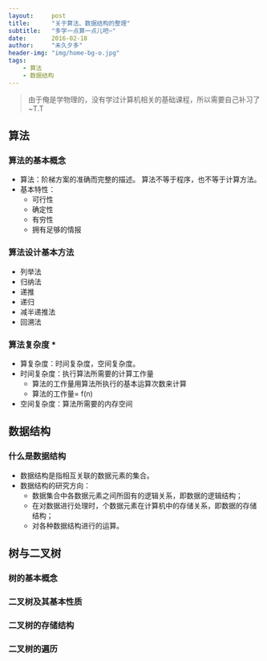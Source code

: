 ```yaml
---
layout:     post
title:      "关于算法、数据结构的整理"
subtitle:   "多学一点算一点儿吧~"
date:       2016-02-18
author:     "未久夕多"
header-img: "img/home-bg-o.jpg"
tags:
    - 算法
    - 数据结构
---
```


> 由于俺是学物理的，没有学过计算机相关的基础课程，所以需要自己补习了~T.T


## 算法

### 算法的基本概念

* 算法：阶梯方案的准确而完整的描述。 算法不等于程序，也不等于计算方法。
* 基本特性：
	* 可行性
	* 确定性
	* 有穷性
	* 拥有足够的情报

### 算法设计基本方法
* 列举法
* 归纳法
* 递推
* 递归
* 减半递推法
* 回溯法

### 算法复杂度 *
* 算复杂度：时间复杂度，空间复杂度。
* 时间复杂度：执行算法所需要的计算工作量
	* 算法的工作量用算法所执行的基本运算次数来计算
	* 算法的工作量= f(n)
* 空间复杂度：算法所需要的内存空间


## 数据结构

### 什么是数据结构
* 数据结构是指相互关联的数据元素的集合。
* 数据结构的研究方向：
	* 数据集合中各数据元素之间所固有的逻辑关系，即数据的逻辑结构；
	* 在对数据进行处理时，个数据元素在计算机中的存储关系，即数据的存储结构；
	* 对各种数据结构进行的运算。

## 树与二叉树

### 树的基本概念

### 二叉树及其基本性质

### 二叉树的存储结构

### 二叉树的遍历


